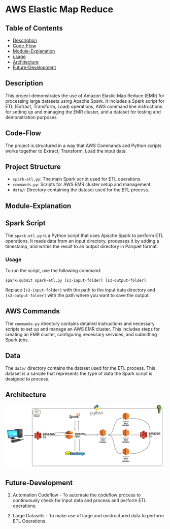 # AWS Elastic Map Reduce

## Table of Contents

- [Description](#description)
- [Code-Flow](#code-flow)
- [Module-Explanation](#module-explanation)
- [usage](#usage)
- [Architecture](#architecture)
- [Future-Development](#future-development)
## Description
This project demonstrates the use of Amazon Elastic Map Reduce (EMR) for processing large datasets using Apache Spark. It includes a Spark script for ETL (Extract, Transform, Load) operations, AWS command line instructions for setting up and managing the EMR cluster, and a dataset for testing and demonstration purposes.

## Code-Flow
The project is structured in a way that AWS Commands and Python scripts works together to Extract, Transform, Load the input data.

## Project Structure
- `spark-etl.py`: The main Spark script used for ETL operations.
- `commands.py`: Scripts for AWS EMR cluster setup and management.
- `data/`: Directory containing the dataset used for the ETL process.

## Module-Explanation

## Spark Script
The `spark-etl.py` is a Python script that uses Apache Spark to perform ETL operations. It reads data from an input directory, processes it by adding a timestamp, and writes the result to an output directory in Parquet format.

### Usage
To run the script, use the following command:
```
spark-submit spark-etl.py [s3-input-folder] [s3-output-folder]
```
Replace `[s3-input-folder]` with the path to the input data directory and `[s3-output-folder]` with the path where you want to save the output.

## AWS Commands
The `commands.py` directory contains detailed instructions and necessary scripts to set up and manage an AWS EMR cluster. This includes steps for creating an EMR cluster, configuring necessary services, and submitting Spark jobs.

## Data
The `data/` directory contains the dataset used for the ETL process. This dataset is a sample that represents the type of data the Spark script is designed to process.

## Architecture
![Architecture.png](assets%2FArchitecture.png)

## Future-Development

1) Automation Codeflow - To automate the codeflow process to continuously check for input data and process and perform ETL operations.

2) Large Datasets - To make use of large and unstructured data to perform ETL Operations.
